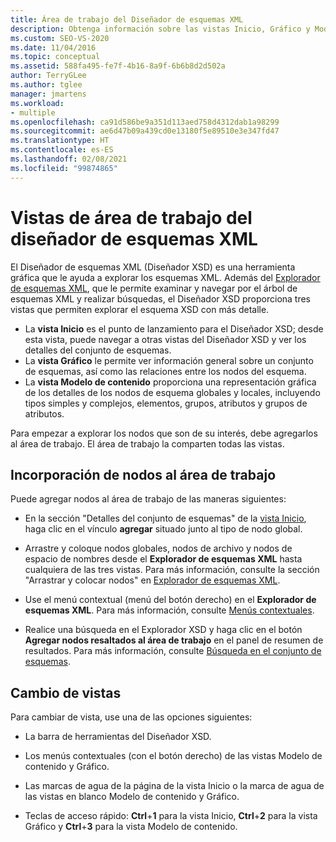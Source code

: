 ```yaml
---
title: Área de trabajo del Diseñador de esquemas XML
description: Obtenga información sobre las vistas Inicio, Gráfico y Modelo de contenido del área de trabajo del Diseñador de esquemas XML (Diseñador XSD) de Visual Studio.
ms.custom: SEO-VS-2020
ms.date: 11/04/2016
ms.topic: conceptual
ms.assetid: 588fa495-fe7f-4b16-8a9f-6b6b8d2d502a
author: TerryGLee
ms.author: tglee
manager: jmartens
ms.workload:
- multiple
ms.openlocfilehash: ca91d586be9a351d113aed758d4312dab1a98299
ms.sourcegitcommit: ae6d47b09a439cd0e13180f5e89510e3e347fd47
ms.translationtype: HT
ms.contentlocale: es-ES
ms.lasthandoff: 02/08/2021
ms.locfileid: "99874865"
---
```

# <a name="xml-schema-designer-workspace-views"></a>Vistas de área de trabajo del diseñador de esquemas XML

El Diseñador de esquemas XML (Diseñador XSD) es una herramienta gráfica que le ayuda a explorar los esquemas XML. Además del [Explorador de esquemas XML](../xml-tools/xml-schema-explorer.md), que le permite examinar y navegar por el árbol de esquemas XML y realizar búsquedas, el Diseñador XSD proporciona tres vistas que permiten explorar el esquema XSD con más detalle.

- La **vista Inicio** es el punto de lanzamiento para el Diseñador XSD; desde esta vista, puede navegar a otras vistas del Diseñador XSD y ver los detalles del conjunto de esquemas.
- La **vista Gráfico** le permite ver información general sobre un conjunto de esquemas, así como las relaciones entre los nodos del esquema.
- La **vista Modelo de contenido** proporciona una representación gráfica de los detalles de los nodos de esquema globales y locales, incluyendo tipos simples y complejos, elementos, grupos, atributos y grupos de atributos.

Para empezar a explorar los nodos que son de su interés, debe agregarlos al área de trabajo. El área de trabajo la comparten todas las vistas.

## <a name="add-nodes-to-the-workspace"></a>Incorporación de nodos al área de trabajo

Puede agregar nodos al área de trabajo de las maneras siguientes:

- En la sección "Detalles del conjunto de esquemas" de la [vista Inicio](../xml-tools/start-view.md), haga clic en el vínculo **agregar** situado junto al tipo de nodo global.

- Arrastre y coloque nodos globales, nodos de archivo y nodos de espacio de nombres desde el **Explorador de esquemas XML** hasta cualquiera de las tres vistas. Para más información, consulte la sección "Arrastrar y colocar nodos" en [Explorador de esquemas XML](../xml-tools/xml-schema-explorer.md).

- Use el menú contextual (menú del botón derecho) en el **Explorador de esquemas XML**. Para más información, consulte [Menús contextuales](../xml-tools/context-menus-xml-schema-explorer.md).

- Realice una búsqueda en el Explorador XSD y haga clic en el botón **Agregar nodos resaltados al área de trabajo** en el panel de resumen de resultados. Para más información, consulte [Búsqueda en el conjunto de esquemas](../xml-tools/searching-the-schema-set.md).

## <a name="switch-views"></a>Cambio de vistas

Para cambiar de vista, use una de las opciones siguientes:

- La barra de herramientas del Diseñador XSD.

- Los menús contextuales (con el botón derecho) de las vistas Modelo de contenido y Gráfico.

- Las marcas de agua de la página de la vista Inicio o la marca de agua de las vistas en blanco Modelo de contenido y Gráfico.

- Teclas de acceso rápido: **Ctrl**+**1** para la vista Inicio, **Ctrl**+**2** para la vista Gráfico y **Ctrl**+**3** para la vista Modelo de contenido.
